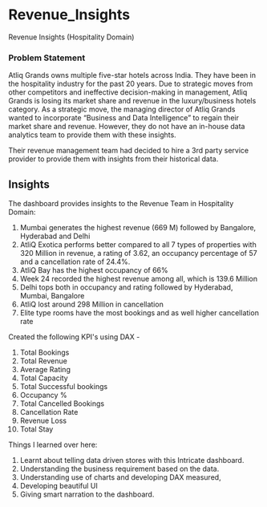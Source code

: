 # Revenue_Insights
Revenue Insights (Hospitality Domain)

### Problem Statement

Atliq Grands owns multiple five-star hotels across India. They have been in the hospitality industry for the past 20 years. Due to strategic moves from other competitors and ineffective decision-making in management, Atliq Grands is losing its market share and revenue in the luxury/business hotels category. As a strategic move, the managing director of Atliq Grands wanted to incorporate “Business and Data Intelligence” to regain their market share and revenue. However, they do not have an in-house data analytics team to provide them with these insights.

Their revenue management team had decided to hire a 3rd party service provider to provide them with insights from their historical data.

## Insights

The dashboard provides insights to the Revenue Team in Hospitality Domain:

1. Mumbai generates the highest revenue (669 M) followed by Bangalore, Hyderabad and Delhi
2. AtliQ Exotica performs better compared to all 7 types of properties with 320 Million in revenue, a rating of 3.62, an occupancy percentage of 57 and a cancellation rate of 24.4%.
3. AtliQ Bay has the highest occupancy of 66%
4. Week 24 recorded the highest revenue among all, which is 139.6 Million
5. Delhi tops both in occupancy and rating followed by Hyderabad, Mumbai, Bangalore
6. AtliQ lost around 298 Million in cancellation
7. Elite type rooms have the most bookings and as well higher cancellation rate


Created the following KPI's using DAX -
1. Total Bookings
2. Total Revenue
3. Average Rating
4. Total Capacity
5. Total Successful bookings
6. Occupancy %
7. Total Cancelled Bookings
8. Cancellation Rate
9. Revenue Loss
10. Total Stay

Things I learned over here:
1. Learnt about telling data driven stores with this Intricate dashboard.
2. Understanding the business requirement based on the data.
3. Understanding use of charts and developing DAX measured,
4. Developing beautiful UI
5. Giving smart narration to the dashboard.
